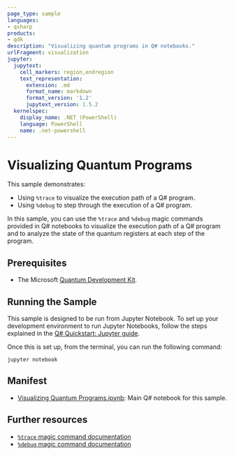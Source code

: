 ```yaml
---
page_type: sample
languages:
- qsharp
products:
- qdk
description: "Visualizing quantum programs in Q# notebooks."
urlFragment: visualization
jupyter:
  jupytext:
    cell_markers: region,endregion
    text_representation:
      extension: .md
      format_name: markdown
      format_version: '1.2'
      jupytext_version: 1.5.2
  kernelspec:
    display_name: .NET (PowerShell)
    language: PowerShell
    name: .net-powershell
---
```


# Visualizing Quantum Programs

This sample demonstrates:

- Using `%trace` to visualize the execution path of a Q# program.
- Using `%debug` to step through the execution of a Q# program.

In this sample, you can use the `%trace` and `%debug` magic commands provided in Q# notebooks to visualize the execution path of a Q# program and to analyze the state of the quantum registers at each step of the program.

## Prerequisites

- The Microsoft [Quantum Development Kit](https://docs.microsoft.com/azure/quantum/install-overview-qdk/).

## Running the Sample

This sample is designed to be run from Jupyter Notebook.
To set up your development environment to run Jupyter Notebooks, follow the steps explained in the [Q# Quickstart: Jupyter guide](https://docs.microsoft.com/azure/quantum/install-jupyter-qdk).

Once this is set up, from the terminal, you can run the following command:

```Command Line
jupyter notebook
```

## Manifest

- [Visualizing Quantum Programs.ipynb](https://github.com/microsoft/Quantum/blob/main/samples/diagnostics/visualization/Visualizing%20Quantum%20Programs.ipynb): Main Q# notebook for this sample.

## Further resources

- [`%trace` magic command documentation](https://docs.microsoft.com/qsharp/api/iqsharp-magic/trace)
- [`%debug` magic command documentation](https://docs.microsoft.com/qsharp/api/iqsharp-magic/debug)
